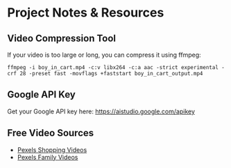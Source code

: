 # Project Notes & Resources

## Video Compression Tool

If your video is too large or long, you can compress it using ffmpeg:

`ffmpeg -i boy_in_cart.mp4 -c:v libx264 -c:a aac -strict experimental -crf 28 -preset fast -movflags +faststart boy_in_cart_output.mp4`

## Google API Key

Get your Google API key here:
https://aistudio.google.com/apikey

## Free Video Sources

- [Pexels Shopping Videos](https://www.pexels.com/search/videos/shopping/)
- [Pexels Family Videos](https://www.pexels.com/search/videos/family/)
